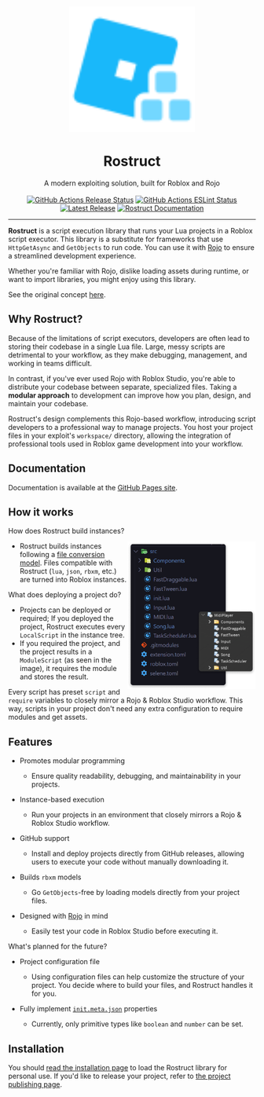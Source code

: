 <div align="center">
	<a href="https://richie0866.github.io/Rostruct"><img src="img/Rostruct.svg" alt="Rostruct logo" width="256"></img></a>
	<h1>Rostruct</h1>
	A modern exploiting solution, built for Roblox and Rojo
	<br><br>
	<a href="https://github.com/richie0866/Rostruct/actions/workflows/release.yml"><img src="https://github.com/richie0866/Rostruct/actions/workflows/release.yml/badge.svg" alt="GitHub Actions Release Status" /></a>
	<a href="https://github.com/richie0866/Rostruct/actions/workflows/eslint.yml"><img src="https://github.com/richie0866/Rostruct/actions/workflows/eslint.yml/badge.svg" alt="GitHub Actions ESLint Status" /></a>
	<a href="https://github.com/richie0866/Rostruct/releases/latest"><img src="https://img.shields.io/github/v/release/richie0866/Rostruct?include_prereleases" alt="Latest Release" /></a>
	<a href="https://richie0866.github.io/Rostruct"><img src="https://img.shields.io/badge/docs-website-blue.svg" alt="Rostruct Documentation" /></a>
</div>

---

**Rostruct** is a script execution library that runs your Lua projects in a Roblox script executor. This library is a substitute for frameworks that use `HttpGetAsync` and `GetObjects` to run code. You can use it with [Rojo](https://rojo.space/) to ensure a streamlined development experience.

Whether you're familiar with Rojo, dislike loading assets during runtime, or want to import libraries, you might enjoy using this library. 

See the original concept [here](https://v3rmillion.net/showthread.php?tid=1081675).

## Why Rostruct?
Because of the limitations of script executors, developers are often lead to storing their codebase in a single Lua file. Large, messy scripts are detrimental to your workflow, as they make debugging, management, and working in teams difficult.

In contrast, if you've ever used Rojo with Roblox Studio, you're able to distribute your codebase between separate, specialized files. Taking a **modular approach** to development can improve how you plan, design, and maintain your codebase.

Rostruct's design complements this Rojo-based workflow, introducing script developers to a professional way to manage projects. You host your project files in your exploit's `workspace/` directory, allowing the integration of professional tools used in Roblox game development into your workflow.

## Documentation
Documentation is available at the [GitHub Pages site](https://richie0866.github.io/Rostruct).

## How it works
How does Rostruct build instances?

<img src="img/example-vscode-and-roblox.png" align="right"
     alt="Rostruct Build Example" height="300">

* Rostruct builds instances following a [file conversion model](https://richie0866.github.io/Rostruct/reference/file-conversion/). Files compatible with Rostruct (`lua`, `json`, `rbxm`, etc.) are turned into Roblox instances.

What does deploying a project do?

* Projects can be deployed or required; If you deployed the project, Rostruct executes every `LocalScript` in the instance tree.
* If you required the project, and the project results in a `ModuleScript` (as seen in the image), it requires the module and stores the result.

Every script has preset `script` and `require` variables to closely mirror a Rojo & Roblox Studio workflow. This way, scripts in your project don't need any extra configuration to require modules and get assets.

## Features
* Promotes modular programming
  * Ensure quality readability, debugging, and maintainability in your projects.

* Instance-based execution
  * Run your projects in an environment that closely mirrors a Rojo & Roblox Studio workflow.

* GitHub support
  * Install and deploy projects directly from GitHub releases, allowing users to execute your code without manually downloading it.

* Builds `rbxm` models
  * Go `GetObjects`-free by loading models directly from your project files.

* Designed with [Rojo](https://github.com/rojo-rbx/rojo#readme) in mind
  * Easily test your code in Roblox Studio before executing it.

What's planned for the future?
* Project configuration file
  * Using configuration files can help customize the structure of your project. You decide where to build your files, and Rostruct handles it for you. 

* Fully implement [`init.meta.json`](https://rojo.space/docs/6.x/sync-details/#meta-files) properties
  * Currently, only primitive types like `boolean` and `number` can be set.

## Installation
You should [read the installation page](https://richie0866.github.io/Rostruct/getting-started/installation/) to load the Rostruct library for personal use. If you'd like to release your project, refer to [the project publishing page](https://richie0866.github.io/Rostruct/getting-started/publishing-your-project/).
